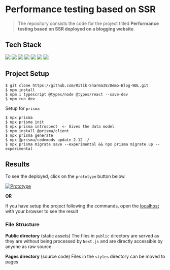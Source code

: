 # Performance testing based on SSR
> The repository consists the code for the project titled **Performance testing based on SSR deployed on a blogging website**.



## Tech Stack

![](https://img.shields.io/badge/React-v17.0.1-informational?style=flat&logo=data:image/svg%2bxml;base64,%3CBASE64_DATA%3E)
![](https://img.shields.io/badge/Next.js-v%5E10.0.0-informational?style=flat&logo=data:image/svg%2bxml;base64,%3CBASE64_DATA%3E)
![](https://img.shields.io/badge/Node-v14.14.6-informational?style=flat&logo=data:image/svg%2bxml;base64,%3CBASE64_DATA%3E)
![](https://img.shields.io/badge/Code-JavaScript-informational?style=flat&logo=<LOGO_NAME>&logoColor=white&color=2bbc8a)
![](https://img.shields.io/badge/Code-CSS3-informational?style=flat&logo=<LOGO_NAME>&logoColor=white&color=2bbc8a)
![](https://img.shields.io/badge/Shell-Zsh-informational?style=flat&logo=<LOGO_NAME>&logoColor=white&color=5a4fcf)
![](https://img.shields.io/badge/database-MySQL-green)


## Project Setup

```
$ git clone https://github.com/Ritik-Sharma38/Demo-Blog-WDL.git
$ npm install
$ npm i typescript @types/node @types/react --save-dev
$ npm run dev
```

Setup for `prisma`

```
$ npx prisma
$ npx prisma init 
$ npx prisma introspect  <- Gives the data model
$ npm install @prisma/client
$ npx prisma generate
$ npx @prisma/codemods update-2.12 ./
$ npx prisma migrate save --experimental && npx prisma migrate up --experimental
```
## Results

To see the deployed, click on the `prototype` button below

[![Prototype][2.2]][2]

[2.2]: https://img.shields.io/badge/protoype-website-green

[2]: http://wdl-blog.vercel.app

**OR**

If you have setup the project following the commands, open the [localhost](http://localhost:3000) with your browser to see the result


### File Structure

**Public directory** (static assets) The files in `public` directory are served as they are without being processed by `Next.js` and are directly accessible by anyone as raw source

**Pages directory** (source code) Files in the `styles` directory can be moved to pages 
